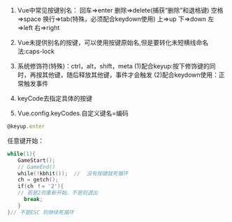 ﻿ 1. Vue中常见按键别名：
回车=>enter
删除=>delete(捕获“删除”和退格键)
空格=>space
换行=>tab(特殊，必须配合keydown使用)
上=>up
下=>down
左=>left
右=>right

2. Vue未提供别名的按键，可以使用按键原始名,但是要转化未短横线命名法:caps-lock
3. 系统修饰符(特殊)：ctrl，alt，shift，meta
(1)配合keyup:按下修饰键的同时，再按其他键，随后释放其他键，事件才会触发
(2)配合keydown使用：正常触发事件
4. keyCode去指定具体的按键
5. Vue.config.keyCodes.自定义键名=编码

```javascript
@keyup.enter
```
任意键开始：

```c
while(1){
　　GameStart();
　　// GameEnd()
　　while(!kbhit());  //  没有按键就死循环
　　ch = getch();
　　if(ch ！= '2'){  
　　// 若是2则重新开始，不是则退出
　　	break;
　　}
}// 不是ESC 则继续死循环
```

